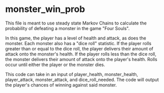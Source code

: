 # monster_win_prob
This file is meant to use steady state Markov Chains to calculate the probability of defeating a monster in the game "Four Souls".

In this game, the player has a level of health and attack, as does the monster. Each monster also has a "dice roll" statistic.
If the player rolls greater than or equal to the dice roll, the player delivers their amount of attack onto the monster's health.
If the player rolls less than the dice roll, the monster delivers their amount of attack onto the player's health.
Rolls occur until either the player or the monster dies. 

This code can take in an input of player_health, monster_health, player_attack, monster_attack, and dice_roll_needed. The code will output the player's chances of winning against said monster.

